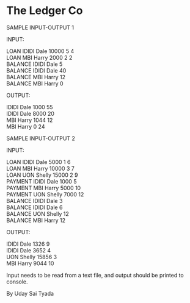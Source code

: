 # The Ledger Co

SAMPLE INPUT-OUTPUT 1

INPUT:

LOAN IDIDI Dale 10000 5 4 \
LOAN MBI Harry 2000 2 2 \
BALANCE IDIDI Dale 5 \
BALANCE IDIDI Dale 40\
BALANCE MBI Harry 12\
BALANCE MBI Harry 0

OUTPUT:

IDIDI Dale 1000 55\
IDIDI Dale 8000 20\
MBI Harry 1044 12\
MBI Harry 0 24

SAMPLE INPUT-OUTPUT 2

INPUT:

LOAN IDIDI Dale 5000 1 6\
LOAN MBI Harry 10000 3 7\
LOAN UON Shelly 15000 2 9\
PAYMENT IDIDI Dale 1000 5\
PAYMENT MBI Harry 5000 10\
PAYMENT UON Shelly 7000 12\
BALANCE IDIDI Dale 3\
BALANCE IDIDI Dale 6\
BALANCE UON Shelly 12\
BALANCE MBI Harry 12

OUTPUT:

IDIDI Dale 1326 9\
IDIDI Dale 3652 4\
UON Shelly 15856 3\
MBI Harry 9044 10

Input needs to be read from a text file, and output should be printed to console.


By Uday Sai Tyada
